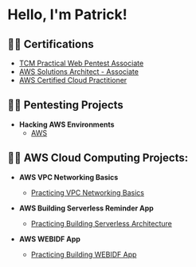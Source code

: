 <h1>Hello, I'm Patrick!</h1>

<h2>👨‍💻 Certifications</h2>

- [TCM Practical Web Pentest Associate]()
- [AWS Solutions Architect - Associate](https://www.credly.com/badges/9811c4ea-48a2-4ec7-9f89-082c77bb6136)
- [AWS Certified Cloud Practitioner](https://www.credly.com/badges/784e4736-011f-4802-bc21-890c1da6b536)

<h2>👨‍💻 Pentesting Projects</h2>

  - <b>Hacking AWS Environments</b>
    - [AWS]()

<h2>👨‍💻 AWS Cloud Computing Projects:</h2>

- <b>AWS VPC Networking Basics</b>
  - [Practicing VPC Networking Basics](https://github.com/patrickjuster/VPCNetworkingProject)
 
- <b>AWS Building Serverless Reminder App</b>
  - [Practicing Building Serverless Architecture](https://github.com/patrickjuster/ServerlessAppProject)
 
- <b>AWS WEBIDF App</b>
  - [Practicing Building WEBIDF App](https://github.com/patrickjuster/WEBIDFappProj)

